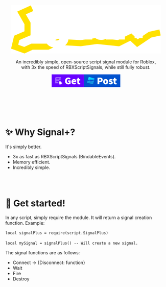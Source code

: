 <div align="center">

<img src="https://raw.githubusercontent.com/AlexanderLindholt/SignalPlus/refs/heads/main/Logo.png"></img>

An incredibly simple, open-source script signal module for Roblox,<br>
with 3x the speed of RBXScriptSignals, while still fully robust.

[<img src="https://raw.githubusercontent.com/AlexanderLindholt/LinkButtons/refs/heads/main/Static/Module.png"></img>](https://create.roblox.com/store/asset/118793070598362) ​ [<img src="https://raw.githubusercontent.com/AlexanderLindholt/LinkButtons/refs/heads/main/Static/Devforum.png"></img>](https://devforum.roblox.com/t/signal%EF%BD%9Cinsanely-fast-simple-script-signal/3552231)
</div>
<br>
<br>
<br>
<br>

# ✨ Why Signal+?
It's simply better.
- 3x as fast as RBXScriptSignals (BindableEvents).
- Memory efficient.
- Incredibly simple.
<br>
<br>

# 🚀 Get started!
In any script, simply require the module. It will return a signal creation function. Example:
```luau
local signalPlus = require(script.SignalPlus)

local mySignal = signalPlus() -- Will create a new signal.
```

The signal functions are as follows:
- Connect -> {Disconnect: function}
- Wait
- Fire
- Destroy
